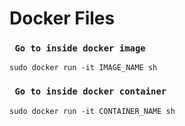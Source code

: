 # Docker Files

### ` Go to inside docker image`
```
sudo docker run -it IMAGE_NAME sh
```

### ` Go to inside docker container`
```
sudo docker run -it CONTAINER_NAME sh
```
